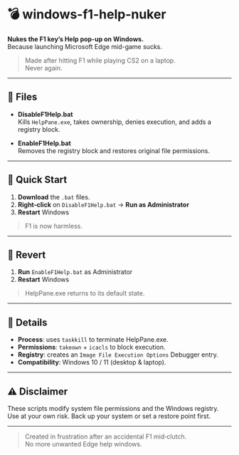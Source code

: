 # 💣 windows-f1-help-nuker

**Nukes the F1 key’s Help pop-up on Windows.**  
Because launching Microsoft Edge mid-game sucks.

> Made after hitting F1 while playing CS2 on a laptop.  
> Never again.
---

## 📂 Files

- **DisableF1Help.bat**  
  Kills `HelpPane.exe`, takes ownership, denies execution, and adds a registry block.

- **EnableF1Help.bat**  
  Removes the registry block and restores original file permissions.

---

## 🚀 Quick Start

1. **Download** the `.bat` files.  
2. **Right‑click** on `DisableF1Help.bat` → **Run as Administrator**  
3. **Restart** Windows  

> F1 is now harmless.

---

## 🔄 Revert

1. **Run** `EnableF1Help.bat` as Administrator  
2. **Restart** Windows  

> HelpPane.exe returns to its default state.

---

## 📝 Details

- **Process**: uses `taskkill` to terminate HelpPane.exe.  
- **Permissions**: `takeown` + `icacls` to block execution.  
- **Registry**: creates an `Image File Execution Options` Debugger entry.  
- **Compatibility**: Windows 10 / 11 (desktop & laptop).

---

## ⚠️ Disclaimer

These scripts modify system file permissions and the Windows registry.  
Use at your own risk. Back up your system or set a restore point first.

---

> Created in frustration after an accidental F1 mid‑clutch.  
> No more unwanted Edge help windows.
